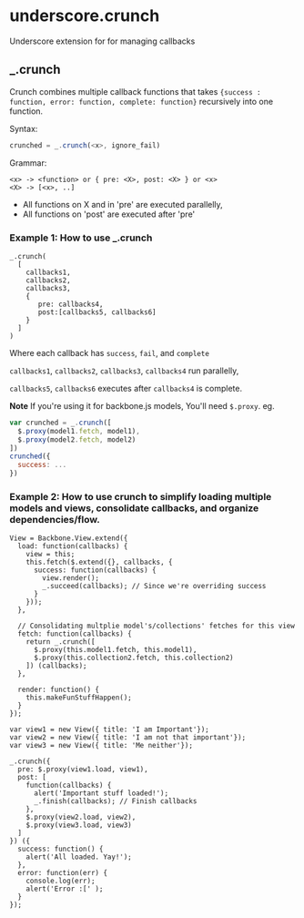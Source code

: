 underscore.crunch
===============
Underscore extension for for managing callbacks


## _.crunch
Crunch combines multiple callback functions that takes
`{success : function, error: function, complete: function}` recursively into one function.

Syntax:
```javascript
crunched = _.crunch(<x>, ignore_fail)
```

Grammar: 
```
<x> -> <function> or { pre: <X>, post: <X> } or <x>
<X> -> [<x>, ..]
```
* All functions on X and in 'pre' are executed parallelly,
* All functions on 'post' are executed after 'pre'

### Example 1: How to use _.crunch
```
_.crunch(
  [
    callbacks1,
    callbacks2,
    callbacks3,
    {
       pre: callbacks4, 
       post:[callbacks5, callbacks6] 
    }
  ]
)
```
Where each callback has `success`, `fail`, and `complete`

`callbacks1`, `callbacks2`, `callbacks3`, `callbacks4` run parallelly,

`callbacks5`, `callbacks6` executes after `callbacks4` is complete.

**Note** If you're using it for backbone.js models, You'll need `$.proxy`. eg.
```javascript
var crunched = _.crunch([
  $.proxy(model1.fetch, model1), 
  $.proxy(model2.fetch, model2)
])
crunched({
  success: ...
})
```

### Example 2: How to use crunch to simplify loading multiple models and views, consolidate callbacks, and organize dependencies/flow.

```
View = Backbone.View.extend({
  load: function(callbacks) {
    view = this;
    this.fetch($.extend({}, callbacks, {
      success: function(callbacks) {
        view.render();
        _.succeed(callbacks); // Since we're overriding success
      }
    }));
  },

  // Consolidating multplie model's/collections' fetches for this view
  fetch: function(callbacks) {
    return _.crunch([
      $.proxy(this.model1.fetch, this.model1),
      $.proxy(this.collection2.fetch, this.collection2)
    ]) (callbacks);
  },

  render: function() {
    this.makeFunStuffHappen();
  }
});

var view1 = new View({ title: 'I am Important'});
var view2 = new View({ title: 'I am not that important'});
var view3 = new View({ title: 'Me neither'});

_.crunch({
  pre: $.proxy(view1.load, view1),
  post: [
    function(callbacks) {
      alert('Important stuff loaded!');
      _.finish(callbacks); // Finish callbacks
    },
    $.proxy(view2.load, view2),
    $.proxy(view3.load, view3)
  ]
}) ({
  success: function() {
    alert('All loaded. Yay!');
  },
  error: function(err) {
    console.log(err);
    alert('Error :[' );
  }
});
```